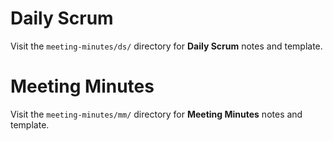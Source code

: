 # Daily Scrum
Visit the `meeting-minutes/ds/` directory for **Daily Scrum** notes and template.

# Meeting Minutes
Visit the `meeting-minutes/mm/` directory for **Meeting Minutes** notes and template.

